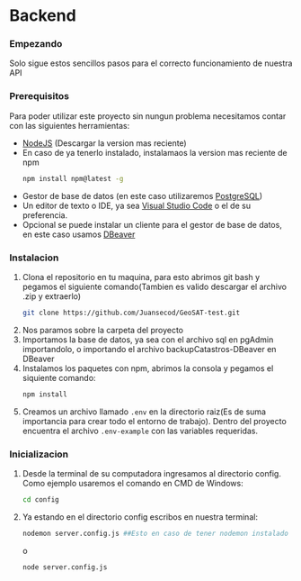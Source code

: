 # Backend
### Empezando
Solo sigue estos sencillos pasos para el correcto funcionamiento de nuestra API

### Prerequisitos

Para poder utilizar este proyecto sin nungun problema necesitamos contar con las siguientes herramientas:
* [NodeJS](https://nodejs.org/es/) (Descargar la version mas reciente)
* En caso de ya tenerlo instalado, instalamaos la version mas reciente de npm
  ```sh
  npm install npm@latest -g
  ```
 * Gestor de base de datos (en este caso utilizaremos [PostgreSQL](https://www.postgresql.org/download/))
 * Un editor de texto o IDE, ya sea [Visual Studio Code](https://code.visualstudio.com/download) o el de su preferencia.
 * Opcional se puede instalar un cliente para el gestor de base de datos, en este caso usamos [DBeaver](https://dbeaver.io/download/)

### Instalacion

1. Clona el repositorio en tu maquina, para esto abrimos git bash y pegamos el siguiente comando(Tambien es valido descargar el archivo .zip y extraerlo)
   ```sh
   git clone https://github.com/Juansecod/GeoSAT-test.git
   ```
2. Nos paramos sobre la carpeta del proyecto
3. Importamos la base de datos, ya sea con el archivo sql en pgAdmin importandolo, o importando el archivo backupCatastros-DBeaver en DBeaver
4. Instalamos los paquetes con npm, abrimos la consola y pegamos el siquiente comando:
   ```sh
   npm install
4. Creamos un archivo llamado `.env` en la directorio raiz(Es de suma importancia para crear todo el entorno de trabajo). Dentro del proyecto encuentra el archivo `.env-example` con las variables requeridas.

### Inicializacion

1. Desde la terminal de su computadora ingresamos al directorio config. Como ejemplo usaremos el comando en CMD de Windows:
   ```sh
   cd config
   ```
2. Ya estando en el directorio config escribos en nuestra terminal:
   ```sh
   nodemon server.config.js ##Esto en caso de tener nodemon instalado
   ```
   o
   ```sh
   node server.config.js
   ```
